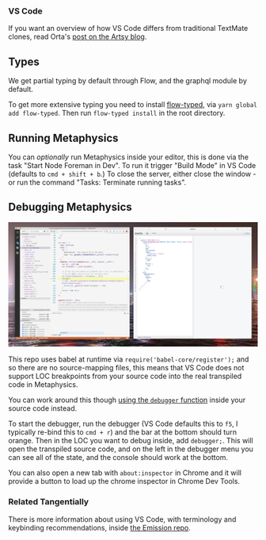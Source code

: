 ### VS Code

If you want an overview of how VS Code differs from traditional TextMate clones, read Orta's [post on the Artsy blog](http://artsy.github.io/blog/2016/08/15/vscode/).

## Types

We get partial typing by default through Flow, and the graphql module by default.

To get more extensive typing you need to install [flow-typed](https://github.com/flowtype/flow-typed), via `yarn global add flow-typed`. Then run `flow-typed install` in the root directory.

## Running Metaphysics

You can _optionally_ run Metaphysics inside your editor, this is done via the task "Start Node Foreman in Dev". To run it trigger "Build Mode" in VS Code (defaults to `cmd + shift + b`.) To close the server, either close the window - or run the command "Tasks: Terminate running tasks".

## Debugging Metaphysics

![Debugging](imgs/debugger.png)

This repo uses babel at runtime via `require('babel-core/register');` and so there are no source-mapping files, this means that VS Code does not support LOC breakpoints from your source code into the real transpiled code in Metaphysics.

You can work around this though [using the `debugger` function](https://developers.google.com/web/tools/chrome-devtools/console/command-line-reference?hl=en#debugfunction) inside your source code instead.

To start the debugger, run the debugger (VS Code defaults this to `f5`, I typically re-bind this to `cmd + r`) and the bar at the bottom should turn orange. Then in the LOC you want to debug inside, add `debugger;`. This will open the transpiled source code, and on the left in the debugger menu you can see all of the state, and the console should work at the bottom.

You can also open a new tab with `about:inspector` in Chrome and it will provide a button to load up the chrome inspector in Chrome Dev Tools.

### Related Tangentially

There is more information about using VS Code, with terminology and keybinding recommendations, inside [the Emission repo](https://github.com/artsy/emission/blob/master/docs/vscode.md).
